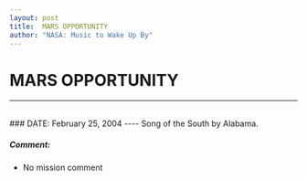 ```yaml
---
layout: post
title:  MARS OPPORTUNITY
author: "NASA: Music to Wake Up By"
---
```


# MARS OPPORTUNITY
----
<br/>
### DATE: February 25, 2004
----
Song of the South by Alabama.

##### Comment:
* No mission comment
